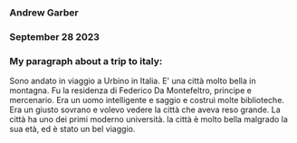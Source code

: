 ### Andrew Garber
### September 28 2023
### My paragraph about a trip to italy:

Sono andato in viaggio a Urbino in Italia. E' una città molto bella in montagna. Fu la residenza di Federico Da Montefeltro, principe e mercenario. Era un uomo intelligente e saggio e costruì molte biblioteche. Era un giusto sovrano e volevo vedere la città che aveva reso grande. La città ha uno dei primi moderno università. la città è molto bella malgrado la sua età, ed è stato un bel viaggio.